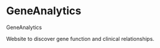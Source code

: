 GeneAnalytics
=============

GeneAnalytics

Website to discover gene function and clinical relationships.
